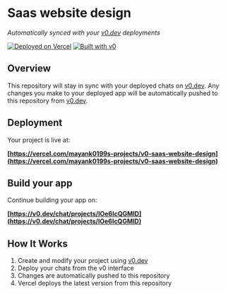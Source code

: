 # Saas website design

*Automatically synced with your [v0.dev](https://v0.dev) deployments*

[![Deployed on Vercel](https://img.shields.io/badge/Deployed%20on-Vercel-black?style=for-the-badge&logo=vercel)](https://vercel.com/mayank0199s-projects/v0-saas-website-design)
[![Built with v0](https://img.shields.io/badge/Built%20with-v0.dev-black?style=for-the-badge)](https://v0.dev/chat/projects/lOe6IcQGMlD)

## Overview

This repository will stay in sync with your deployed chats on [v0.dev](https://v0.dev).
Any changes you make to your deployed app will be automatically pushed to this repository from [v0.dev](https://v0.dev).

## Deployment

Your project is live at:

**[https://vercel.com/mayank0199s-projects/v0-saas-website-design](https://vercel.com/mayank0199s-projects/v0-saas-website-design)**

## Build your app

Continue building your app on:

**[https://v0.dev/chat/projects/lOe6IcQGMlD](https://v0.dev/chat/projects/lOe6IcQGMlD)**

## How It Works

1. Create and modify your project using [v0.dev](https://v0.dev)
2. Deploy your chats from the v0 interface
3. Changes are automatically pushed to this repository
4. Vercel deploys the latest version from this repository